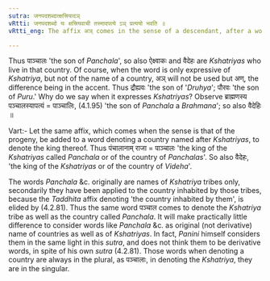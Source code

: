 ```yaml
---
sutra: जनपदशब्दात्क्षत्त्रियादञ्
vRtti: जनपदशब्दो यः क्षत्त्रियवाची तस्मादपत्ये ऽञ् प्रत्ययो भवति ॥
vRtti_eng: The affix अञ् comes in the sense of a descendant, after a word, which while denoting a country, expresses also a tribe of _Kshatriyas_.

---
```

Thus पाञ्चालः 'the son of _Panchala_', so also ऐक्ष्वाकः and वैदेहः are _Kshatriyas_ who live in that country. Of course, when the word is only expressive of _Kshatriya_, but not of the name of a country, अञ् will not be used but अण्, the difference being in the accent. Thus द्रौह्यवः 'the son of '_Druhya_'; पौरवः 'the son of _Puru_.' Why do we say when it expresses _Kshatriyas_? Observe ब्राह्मणस्य पञ्चालस्यापत्यं = पाञ्चालिः, (4.1.95) 'the son of _Panchala_ a _Brahmana_'; so also वैदेहिः ॥

Vart:- Let the same affix, which comes when the sense is that of the progeny, be added to a word denoting a country named after _Kshatriyas_, to denote the king thereof. Thus पंचालानाम् राजा = पाञ्चालः 'the king of the _Kshatriyas_ called _Panchala_ or of the country of _Panchalas_'. So also वैदेहः, 'the king of the _Kshatriyas_ or of the country of _Videha_'.

The words _Panchala_ &c. originally are names of _Kshatriya_ tribes only, secondarily they have been applied to the country inhabited by those tribes, because the _Taddhita_ affix denoting 'the country inhabited by them', is elided by (4.2.81). Thus the same word पञ्चाल comes to denote the _Kshatriya_ tribe as well as the country called _Panchala_. It will make practically little difference to consider words like _Panchala_ &c. as original (not derivative) name of countries as well as of _Kshatriyas_. In fact, _Panini_ himself considers them in the same light in this _sutra_, and does not think them to be derivative words, in spite of his own _sutra_ (4.2.81). Those words when denoting a country are always in the plural, as पञ्चालाः, in denoting the _Kshatriya_, they are in the singular.